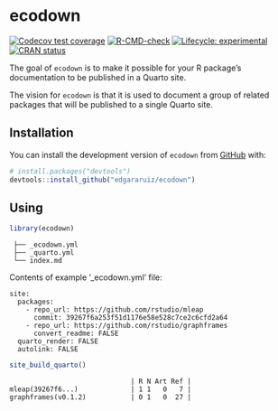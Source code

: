 
<!-- README.md is generated from README.Rmd. Please edit that file -->

# ecodown

<!-- badges: start -->

[![Codecov test
coverage](https://codecov.io/gh/edgararuiz/ecodown/branch/main/graph/badge.svg)](https://app.codecov.io/gh/edgararuiz/ecodown?branch=main)
[![R-CMD-check](https://github.com/edgararuiz/ecodown/workflows/R-CMD-check/badge.svg)](https://github.com/edgararuiz/ecodown/actions)
[![Lifecycle:
experimental](https://img.shields.io/badge/lifecycle-experimental-orange.svg)](https://lifecycle.r-lib.org/articles/stages.html#experimental)
[![CRAN
status](https://www.r-pkg.org/badges/version/ecodown)](https://CRAN.R-project.org/package=ecodown)
<!-- badges: end -->

The goal of `ecodown` is to make it possible for your R package’s
documentation to be published in a Quarto site.

The vision for `ecodown` is that it is used to document a group of
related packages that will be published to a single Quarto site.

## Installation

You can install the development version of `ecodown` from
[GitHub](https://github.com/) with:

``` r
# install.packages("devtools")
devtools::install_github("edgararuiz/ecodown")
```

## Using

``` r
library(ecodown)
```

     ├── _ecodown.yml
     ├── _quarto.yml
     └── index.md

Contents of example ’\_ecodown.yml’ file:

    site:
      packages:
        - repo_url: https://github.com/rstudio/mleap
          commit: 39267f6a253f51d1176e58e528c7ce2c6cfd2a64
        - repo_url: https://github.com/rstudio/graphframes
          convert_readme: FALSE
      quarto_render: FALSE
      autolink: FALSE

``` r
site_build_quarto()
```

                                  | R N Art Ref |
    mleap(39267f6...)             | 1 1   0   7 |
    graphframes(v0.1.2)           | 0 1   0  27 |
